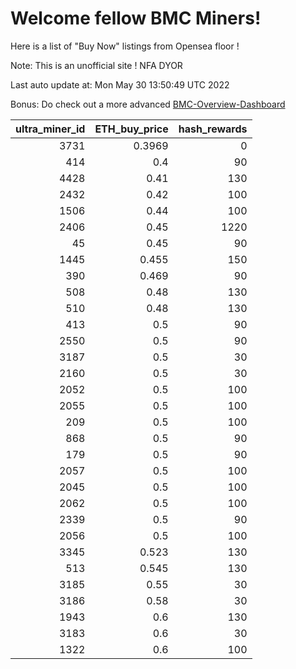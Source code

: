 # Welcome fellow BMC Miners!
Here is a list of "Buy Now" listings from Opensea floor !

Note: This is an unofficial site ! NFA DYOR

Last auto update at: Mon May 30 13:50:49 UTC 2022

Bonus: Do check out a more advanced [BMC-Overview-Dashboard](https://dune.com/defifunk/BMC-Overview-Dashboard)


|   ultra_miner_id |   ETH_buy_price |   hash_rewards |
|-----------------:|----------------:|---------------:|
|             3731 |          0.3969 |              0 |
|              414 |          0.4    |             90 |
|             4428 |          0.41   |            130 |
|             2432 |          0.42   |            100 |
|             1506 |          0.44   |            100 |
|             2406 |          0.45   |           1220 |
|               45 |          0.45   |             90 |
|             1445 |          0.455  |            150 |
|              390 |          0.469  |             90 |
|              508 |          0.48   |            130 |
|              510 |          0.48   |            130 |
|              413 |          0.5    |             90 |
|             2550 |          0.5    |             90 |
|             3187 |          0.5    |             30 |
|             2160 |          0.5    |             30 |
|             2052 |          0.5    |            100 |
|             2055 |          0.5    |            100 |
|              209 |          0.5    |            100 |
|              868 |          0.5    |             90 |
|              179 |          0.5    |             90 |
|             2057 |          0.5    |            100 |
|             2045 |          0.5    |            100 |
|             2062 |          0.5    |            100 |
|             2339 |          0.5    |             90 |
|             2056 |          0.5    |            100 |
|             3345 |          0.523  |            130 |
|              513 |          0.545  |            130 |
|             3185 |          0.55   |             30 |
|             3186 |          0.58   |             30 |
|             1943 |          0.6    |            130 |
|             3183 |          0.6    |             30 |
|             1322 |          0.6    |            100 |